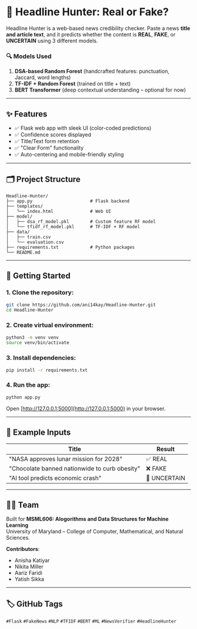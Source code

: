 # 📰 Headline Hunter: Real or Fake?

Headline Hunter is a web-based news credibility checker. Paste a news **title and article text**, and it predicts whether the content is **REAL**, **FAKE**, or **UNCERTAIN** using 3 different models.

### 🔍 Models Used
1. **DSA-based Random Forest** (handcrafted features: punctuation, Jaccard, word lengths)
2. **TF-IDF + Random Forest** (trained on title + text)
3. **BERT Transformer** (deep contextual understanding – optional for now)

---

## ✨ Features

- ✅ Flask web app with sleek UI (color-coded predictions)
- ✅ Confidence scores displayed
- ✅ Title/Text form retention
- ✅ "Clear Form" functionality
- ✅ Auto-centering and mobile-friendly styling

---

## 🗂 Project Structure

```
Headline-Hunter/
├── app.py                      # Flask backend
├── templates/
│   └── index.html              # Web UI
├── model/
│   ├── dsa_rf_model.pkl        # Custom feature RF model
│   └── tfidf_rf_model.pkl      # TF-IDF + RF model
├── data/
│   ├── train.csv
│   └── evaluation.csv
├── requirements.txt            # Python packages
└── README.md
```

---

## 🚀 Getting Started

### 1. Clone the repository:
```bash
git clone https://github.com/ani14kay/Headline-Hunter.git
cd Headline-Hunter
```

### 2. Create virtual environment:
```bash
python3 -m venv venv
source venv/bin/activate
```

### 3. Install dependencies:
```bash
pip install -r requirements.txt
```

### 4. Run the app:
```bash
python app.py
```

Open [http://127.0.0.1:5000](http://127.0.0.1:5000) in your browser.

---

## 📌 Example Inputs

| Title                                          | Result   |
|------------------------------------------------|----------|
| "NASA approves lunar mission for 2028"         | ✅ REAL   |
| "Chocolate banned nationwide to curb obesity"  | ❌ FAKE   |
| "AI tool predicts economic crash"              | 🤔 UNCERTAIN |

---

## 👨‍💻 Team

Built for **MSML606: Alogorithms and Data Structures for Machine Learning**  
University of Maryland – College of Computer, Mathematical, and Natural Sciences.

**Contributors**:
- Anisha Katiyar
- Nikita Miller
- Aariz Faridi
- Yatish Sikka

---

## 🏷 GitHub Tags

`#Flask` `#FakeNews` `#NLP` `#TFIDF` `#BERT` `#ML` `#NewsVerifier` `#HeadlineHunter`
